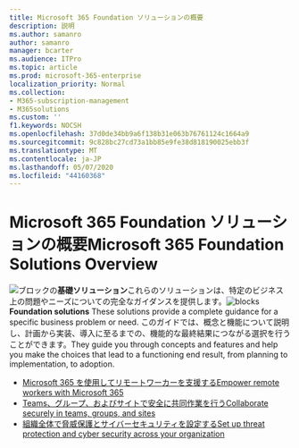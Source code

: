 ```yaml
---
title: Microsoft 365 Foundation ソリューションの概要
description: 説明
ms.author: samanro
author: samanro
manager: bcarter
ms.audience: ITPro
ms.topic: article
ms.prod: microsoft-365-enterprise
localization_priority: Normal
ms.collection:
- M365-subscription-management
- M365solutions
ms.custom: ''
f1.keywords: NOCSH
ms.openlocfilehash: 37d0de34bb9a6f138b31e063b76761124c1664a9
ms.sourcegitcommit: 9c828bc27cd73a1bb85e9fe38d818190025ebb3f
ms.translationtype: MT
ms.contentlocale: ja-JP
ms.lasthandoff: 05/07/2020
ms.locfileid: "44160368"
---
```

# <a name="microsoft-365-foundation-solutions-overview"></a><span data-ttu-id="fc85c-103">Microsoft 365 Foundation ソリューションの概要</span><span class="sxs-lookup"><span data-stu-id="fc85c-103">Microsoft 365 Foundation Solutions Overview</span></span>


<span data-ttu-id="fc85c-104">![ブロック](https://docs.microsoft.com/office/media/icons/blocks-blue.png)の**基礎ソリューション**これらのソリューションは、特定のビジネス上の問題やニーズについての完全なガイダンスを提供します。</span><span class="sxs-lookup"><span data-stu-id="fc85c-104">![blocks](https://docs.microsoft.com/office/media/icons/blocks-blue.png) **Foundation solutions**  These solutions provide a complete guidance for a specific business problem or need.</span></span> <span data-ttu-id="fc85c-105">このガイドでは、概念と機能について説明し、計画から実装、導入に至るまでの、機能的な最終結果につながる選択を行うことができます。</span><span class="sxs-lookup"><span data-stu-id="fc85c-105">They guide you through concepts and features and help you make the choices that lead to a functioning end result, from planning to implementation, to adoption.</span></span> 

- [<span data-ttu-id="fc85c-106">Microsoft 365 を使用してリモートワーカーを支援する</span><span class="sxs-lookup"><span data-stu-id="fc85c-106">Empower remote workers with Microsoft 365</span></span>](empower-people-to-work-remotely.md)
- [<span data-ttu-id="fc85c-107">Teams、グループ、およびサイトで安全に共同作業を行う</span><span class="sxs-lookup"><span data-stu-id="fc85c-107">Collaborate securely in teams, groups, and sites</span></span>](setup-secure-collaboration-with-teams.md)
- [<span data-ttu-id="fc85c-108">組織全体で脅威保護とサイバーセキュリティを設定する</span><span class="sxs-lookup"><span data-stu-id="fc85c-108">Set up threat protection and cyber security across your organization</span></span>](deploy-threat-protection.md)
